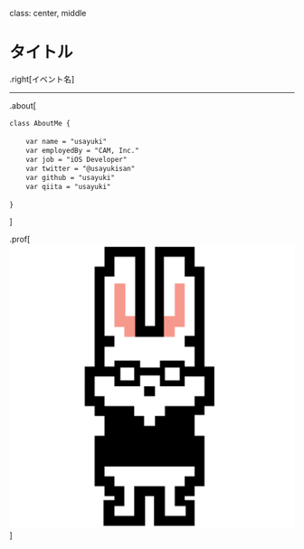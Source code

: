 class: center, middle

# タイトル

.right[イベント名]

---

.about[
```
class AboutMe {

    var name = "usayuki"
    var employedBy = "CAM, Inc."
    var job = "iOS Developer"
    var twitter = "@usayukisan"
    var github = "usayuki"
    var qiita = "usayuki"

}
```
]

.prof[![prof](images/prof.png)]


